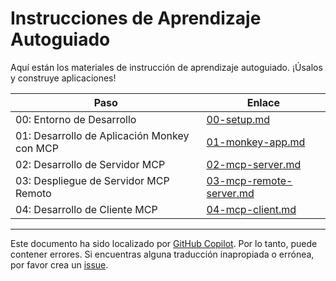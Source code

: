 # Instrucciones de Aprendizaje Autoguiado

Aquí están los materiales de instrucción de aprendizaje autoguiado. ¡Úsalos y construye aplicaciones!

| Paso                              | Enlace                                                |
|-----------------------------------|-------------------------------------------------------|
| 00: Entorno de Desarrollo         | [00-setup.md](./00-setup.md)                         |
| 01: Desarrollo de Aplicación Monkey con MCP | [01-monkey-app.md](./01-monkey-app.md)     |
| 02: Desarrollo de Servidor MCP    | [02-mcp-server.md](./02-mcp-server.md)               |
| 03: Despliegue de Servidor MCP Remoto | [03-mcp-remote-server.md](./03-mcp-remote-server.md) |
| 04: Desarrollo de Cliente MCP     | [04-mcp-client.md](./04-mcp-client.md)               |

---

Este documento ha sido localizado por [GitHub Copilot](https://docs.github.com/copilot/about-github-copilot/what-is-github-copilot). Por lo tanto, puede contener errores. Si encuentras alguna traducción inapropiada o errónea, por favor crea un [issue](../../../../../issues).